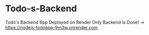 # Todo-s-Backend
Todo's Backend 6pp
Deployed on Render
Only Backend Is Done! -> https://nodejs-todoapp-9m3w.onrender.com
